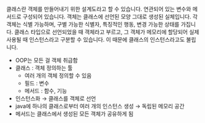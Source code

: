 클래스란 객체를 만들어내기 위한 설계도라고 할 수 있습니다. 연관되어 있는 변수와 메서드로 구성되어 있습니다. 객체는 클래스에 선언된 모양 그대로 생성된 실체입니다. 각 객체는 식별 가능하며, 구별 가능한 식별자, 특징적인 행동, 변경 가능한 상태를 가집니다. 클래스 타입으로 선언되었을 때 객체라고 부르고, 그 객체가 메모리에 할당되어 실제 사용될 때 인스턴스라고 구분할 수 있습니다. 이 때문에 클래스의 인스턴스라고도 불립니다.

- OOP는 모든 걸 객체 취급함
- 클래스 : 객체 정의하는 툴
    - 여러 개의 객체 정의할 수 있음
    - 필드 : 변수
    - 메서드 : 함수, 기능
- 인스턴스화 → 클래스를 객체로 선언
- java에 하나의 클래스로부터 여러 개의 인스턴스 생성 → 독립된 메모리 공간
- 메서드는 클래스에서 생성된 모든 객체가 공유하게 됨
